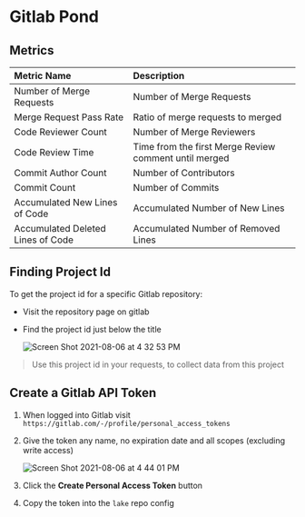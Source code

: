 # Gitlab Pond

## Metrics

Metric Name | Description
:------------ | :-------------
Number of Merge Requests | Number of Merge Requests
Merge Request Pass Rate	| Ratio of merge requests to merged
Code Reviewer Count	| Number of Merge Reviewers
Code Review Time | Time from the first Merge Review comment until merged
Commit Author Count | Number of Contributors
Commit Count | Number of Commits
Accumulated New Lines of Code | Accumulated Number of New Lines
Accumulated Deleted Lines of Code | Accumulated Number of Removed Lines

## Finding Project Id
To get the project id for a specific Gitlab repository:
- Visit the repository page on gitlab
- Find the project id just below the title

  ![Screen Shot 2021-08-06 at 4 32 53 PM](https://user-images.githubusercontent.com/3789273/128568416-a47b2763-51d8-4a6a-8a8b-396512bffb03.png)

> Use this project id in your requests, to collect data from this project

## Create a Gitlab API Token

1. When logged into Gitlab visit `https://gitlab.com/-/profile/personal_access_tokens`
2. Give the token any name, no expiration date and all scopes (excluding write access)

    ![Screen Shot 2021-08-06 at 4 44 01 PM](https://user-images.githubusercontent.com/3789273/128569148-96f50d4e-5b3b-4110-af69-a68f8d64350a.png)

3. Click the **Create Personal Access Token** button
4. Copy the token into the `lake` repo config
